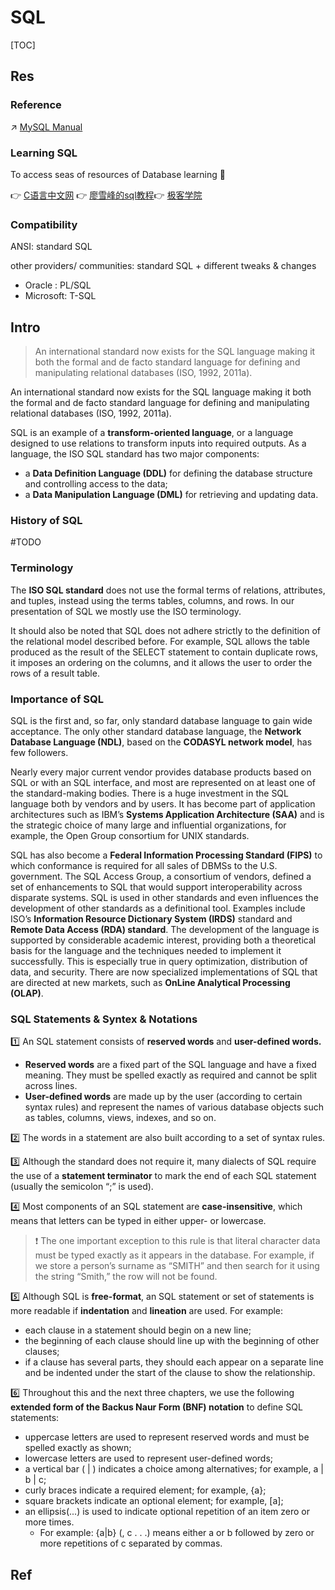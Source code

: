 # SQL

[TOC]



## Res
### Reference
↗ [MySQL Manual](../../../../👔%20DBMS/Relational%20Database/🌙%20MySQL/📌%20MySQL%20Manual/MySQL%20Manual.md)


### Learning SQL
To access seas of resources of Database learning 🤤 

👉 [C语言中文网](http://c.biancheng.net/mysql/10/)
​👉 [廖雪峰的sql教程](https://www.liaoxuefeng.com/wiki/1177760294764384/1179613436834240)
​👉 [极客学院](https://wiki.jikexueyuan.com/project/mysql/)


### Compatibility
ANSI: standard SQL

other providers/ communities: standard SQL + different tweaks & changes 
- Oracle : PL/SQL
- Microsoft: T-SQL



## Intro
> An international standard now exists for the SQL language making it both the formal and de facto standard language for defining and manipulating relational databases (ISO, 1992, 2011a).

An international standard now exists for the SQL language making it both the formal and de facto standard language for defining and manipulating relational databases (ISO, 1992, 2011a).

SQL is an example of a **transform-oriented language**, or a language designed to use relations to transform inputs into required outputs. As a language, the ISO SQL standard has two major components:
- a **Data Definition Language (DDL)** for defining the database structure and controlling access to the data;
- a **Data Manipulation Language (DML)** for retrieving and updating data.


### History of SQL
#TODO 


### Terminology
The **ISO SQL standard** does not use the formal terms of relations, attributes, and tuples, instead using the terms tables, columns, and rows. In our presentation of SQL we mostly use the ISO terminology.

It should also be noted that SQL does not adhere strictly to the definition of the relational model described before. For example, SQL allows the table produced as the result of the SELECT statement to contain duplicate rows, it imposes an ordering on the columns, and it allows the user to order the rows of a result table.


### Importance of SQL
SQL is the first and, so far, only standard database language to gain wide acceptance. The only other standard database language, the **Network Database Language (NDL)**, based on the **CODASYL network model**, has few followers. 

Nearly every major current vendor provides database products based on SQL or with an SQL interface, and most are represented on at least one of the standard-making bodies. There is a huge investment in the SQL language both by vendors and by users. It has become part of application architectures such as IBM’s **Systems Application Architecture (SAA)** and is the strategic choice of many large and influential organizations, for example, the Open Group consortium for UNIX standards. 

SQL has also become a **Federal Information Processing Standard (FIPS)** to which conformance is required for all sales of DBMSs to the U.S. government. The SQL Access Group, a consortium of vendors, defined a set of enhancements to SQL that would support interoperability across disparate systems.
SQL is used in other standards and even influences the development of other standards as a definitional tool. Examples include ISO’s **Information Resource Dictionary System (IRDS)** standard and **Remote Data Access (RDA) standard**. The development of the language is supported by considerable academic interest, providing both a theoretical basis for the language and the techniques needed to implement it successfully. This is especially true in query optimization, distribution of data, and security. There are now specialized implementations of SQL that are directed at new markets, such as **OnLine Analytical Processing (OLAP)**.


### SQL Statements & Syntex & Notations
1️⃣ An SQL statement consists of **reserved words** and **user-defined words.** 
- **Reserved words** are a fixed part of the SQL language and have a fixed meaning. They must be spelled exactly as required and cannot be split across lines.
- **User-defined words** are made up by the user (according to certain syntax rules) and represent the names of various database objects such as tables, columns, views, indexes, and so on.

2️⃣ The words in a statement are also built according to a set of syntax rules.

3️⃣ Although the standard does not require it, many dialects of SQL require the use of a **statement terminator** to mark the end of each SQL statement (usually the semicolon “;” is used).

4️⃣ Most components of an SQL statement are **case-insensitive**, which means that letters can be typed in either upper- or lowercase. 

> ❗ The one important exception to this rule is that literal character data must be typed exactly as it appears in the database. For example, if we store a person’s surname as “SMITH” and then search for it using the string “Smith,” the row will not be found.

5️⃣ Although SQL is **free-format**, an SQL statement or set of statements is more readable if **indentation** and **lineation** are used. For example:
- each clause in a statement should begin on a new line;
- the beginning of each clause should line up with the beginning of other clauses;
- if a clause has several parts, they should each appear on a separate line and be indented under the start of the clause to show the relationship.

6️⃣ Throughout this and the next three chapters, we use the following **extended form of the Backus Naur Form (BNF) notation** to define SQL statements:
- uppercase letters are used to represent reserved words and must be spelled exactly as shown;
- lowercase letters are used to represent user-defined words;
- a vertical bar ( | ) indicates a choice among alternatives; for example, a | b | c;
- curly braces indicate a required element; for example, {a};
- square brackets indicate an optional element; for example, [a];
- an ellipsis(...) is used to indicate optional repetition of an item zero or more times.
	- For example: {a|b} (, c . . .) means either a or b followed by zero or more repetitions of c separated by commas.





## Ref

